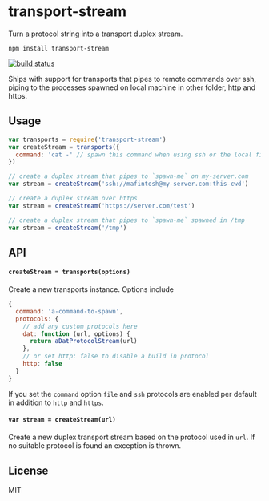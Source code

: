 # transport-stream

Turn a protocol string into a transport duplex stream.

```
npm install transport-stream
```

[![build status](http://img.shields.io/travis/mafintosh/transport-stream.svg?style=flat)](http://travis-ci.org/mafintosh/transport-stream)

Ships with support for transports that pipes to remote commands over ssh,
piping to the processes spawned on local machine in other folder, http and https.

## Usage

``` js
var transports = require('transport-stream')
var createStream = transports({
  command: 'cat -' // spawn this command when using ssh or the local file system
})

// create a duplex stream that pipes to `spawn-me` on my-server.com
var stream = createStream('ssh://mafintosh@my-server.com:this-cwd')

// create a duplex stream over https
var stream = createStream('https://server.com/test')

// create a duplex stream that pipes to `spawn-me` spawned in /tmp
var stream = createStream('/tmp')
```

## API

#### `createStream = transports(options)`

Create a new transports instance. Options include

``` js
{
  command: 'a-command-to-spawn',
  protocols: {
    // add any custom protocols here
    dat: function (url, options) {
      return aDatProtocolStream(url)
    },
    // or set http: false to disable a build in protocol
    http: false
  }
}
```

If you set the `command` option `file` and `ssh` protocols are enabled per default
in addition to `http` and `https`.

#### `var stream = createStream(url)`

Create a new duplex transport stream based on the protocol used in `url`.
If no suitable protocol is found an exception is thrown.

## License

MIT
